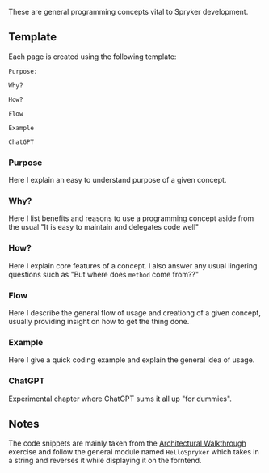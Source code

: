 These are general programming concepts vital to Spryker development.
## Template
 Each page is created using the following template:

```
Purpose:

Why?

How?

Flow

Example

ChatGPT
```

### Purpose

Here I explain an easy to understand purpose of a given concept.

### Why?

Here I list benefits and reasons to use a programming concept aside from the usual "It is easy to maintain and delegates code well"

### How?

Here I  explain core features of a concept. I also answer any usual lingering questions such as "But where does `method` come from??"

### Flow

Here I describe the general flow of usage and creationg of a given concept, usually providing insight on how to get the thing done.

### Example

Here I give a quick coding example and explain the general idea of usage.

### ChatGPT

Experimental chapter where ChatGPT sums it all up "for dummies".

## Notes

The code snippets are mainly taken from the [Architectural Walkthrough](Tasks/Architectural%20Walkthrough.md) exercise and follow the general module named `HelloSpryker` which takes in a string and reverses it while displaying it on the forntend.
